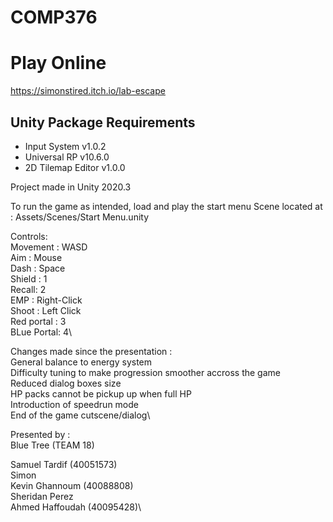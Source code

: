 # COMP376

# Play Online
https://simonstired.itch.io/lab-escape

## Unity Package Requirements
- Input System v1.0.2
- Universal RP v10.6.0
- 2D Tilemap Editor v1.0.0

Project made in Unity 2020.3

To run the game as intended, load and play the start menu Scene located at : Assets/Scenes/Start Menu.unity

Controls: \
Movement : WASD\
Aim : Mouse\
Dash : Space\
Shield : 1\
Recall: 2\
EMP : Right-Click\
Shoot : Left Click\
Red portal : 3\
BLue Portal: 4\

Changes made since the presentation :\
General balance to energy system\
Difficulty tuning to make progression smoother accross the game\
Reduced dialog boxes size\
HP packs cannot be pickup up when full HP\
Introduction of speedrun mode\
End of the game cutscene/dialog\


Presented by : \
Blue Tree (TEAM 18)

Samuel Tardif (40051573)\
Simon\
Kevin Ghannoum (40088808)\
Sheridan Perez\
Ahmed Haffoudah (40095428)\
